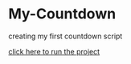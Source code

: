 # My-Countdown

creating my first countdown script

<a href="https://alexjr22.github.io/My-Countdown/">click here to run the project</a>